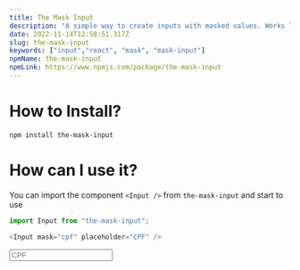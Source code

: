 ```yaml
---
title: The Mask Input
description: "A simple way to create inputs with masked values. Works like <input />, but apply mask for your values."
date: 2022-11-14T12:58:51.317Z
slug: the-mask-input
keywords: ["input","react", "mask", "mask-input"]
npmName: the-mask-input
npmLink: https://www.npmjs.com/package/the-mask-input
---
```


# How to Install?

```shell
npm install the-mask-input
```

# How can I use it?

You can import the component `<Input />` from `the-mask-input` and start to use

```typescript jsx
import Input from "the-mask-input";

<Input mask="cpf" placeholder="CPF" />
```

<Input mask="cpf" placeholder="CPF" />


